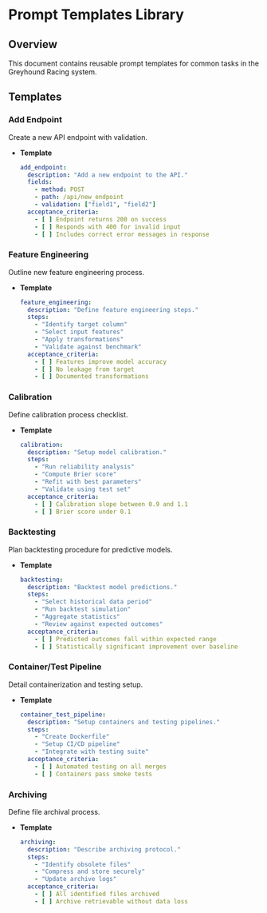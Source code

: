 # Prompt Templates Library

## Overview
This document contains reusable prompt templates for common tasks in the Greyhound Racing system.

## Templates

### Add Endpoint
Create a new API endpoint with validation.

- **Template**
  ```yaml
  add_endpoint:
    description: "Add a new endpoint to the API."
    fields:
      - method: POST
      - path: /api/new_endpoint
      - validation: ["field1", "field2"]
    acceptance_criteria:
      - [ ] Endpoint returns 200 on success
      - [ ] Responds with 400 for invalid input
      - [ ] Includes correct error messages in response
  ```

### Feature Engineering
Outline new feature engineering process.

- **Template**
  ```yaml
  feature_engineering:
    description: "Define feature engineering steps."
    steps:
      - "Identify target column"
      - "Select input features"
      - "Apply transformations"
      - "Validate against benchmark"
    acceptance_criteria:
      - [ ] Features improve model accuracy
      - [ ] No leakage from target
      - [ ] Documented transformations
  ```

### Calibration
Define calibration process checklist.

- **Template**
  ```yaml
  calibration:
    description: "Setup model calibration."
    steps:
      - "Run reliability analysis"
      - "Compute Brier score"
      - "Refit with best parameters"
      - "Validate using test set"
    acceptance_criteria:
      - [ ] Calibration slope between 0.9 and 1.1
      - [ ] Brier score under 0.1
  ```

### Backtesting
Plan backtesting procedure for predictive models.

- **Template**
  ```yaml
  backtesting:
    description: "Backtest model predictions."
    steps:
      - "Select historical data period"
      - "Run backtest simulation"
      - "Aggregate statistics"
      - "Review against expected outcomes"
    acceptance_criteria:
      - [ ] Predicted outcomes fall within expected range
      - [ ] Statistically significant improvement over baseline
  ```

### Container/Test Pipeline
Detail containerization and testing setup.

- **Template**
  ```yaml
  container_test_pipeline:
    description: "Setup containers and testing pipelines."
    steps:
      - "Create Dockerfile"
      - "Setup CI/CD pipeline"
      - "Integrate with testing suite"
    acceptance_criteria:
      - [ ] Automated testing on all merges
      - [ ] Containers pass smoke tests
  ```

### Archiving
Define file archival process.

- **Template**
  ```yaml
  archiving:
    description: "Describe archiving protocol."
    steps:
      - "Identify obsolete files"
      - "Compress and store securely"
      - "Update archive logs"
    acceptance_criteria:
      - [ ] All identified files archived
      - [ ] Archive retrievable without data loss
  ```
